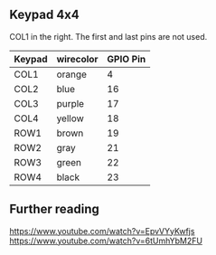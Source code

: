 ## Keypad 4x4

COL1 in the right.
The first and last pins are not used.

| Keypad | wirecolor | GPIO Pin |
| ------ | --------- | -------- |
| COL1   | orange    | 4        |
| COL2   | blue      | 16       |
| COL3   | purple    | 17       |
| COL4   | yellow    | 18       |
| ROW1   | brown     | 19       |
| ROW2   | gray      | 21       |
| ROW3   | green     | 22       |
| ROW4   | black     | 23       |

## Further reading

https://www.youtube.com/watch?v=EpvVYyKwfjs
https://www.youtube.com/watch?v=6tUmhYbM2FU
